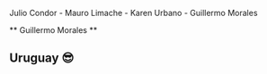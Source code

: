 Julio Condor - Mauro Limache - Karen Urbano - Guillermo Morales

** Guillermo Morales **

## Uruguay :sunglasses:
